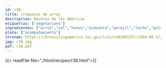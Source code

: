 ```yaml
---
id: r38
title: croquetas de arroz
description: Recetas de las Américas
etiquettas: ["vegetariano"]
ingredientes: ["arroz","sal","huevo","pimienta","perejil","leche","polvo de galletas","pan tostado"]
plato: ["acompañamiento"]
chronam: https://chroniclingamerica.loc.gov/lccn/sn82001257/1954-08-17/ed-1/seq-5/
jpg: r38.jpg
pdf: r38.pdf
---
```


{{< readFile file="./html/recipes/r38.html">}}